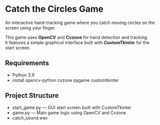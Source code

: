 # Catch the Circles Game

An interactive hand-tracking game where you catch moving circles on the screen using your finger.


This game uses **OpenCV** and **Cvzone** for hand detection and tracking.  
It features a simple graphical interface built with **CustomTkinter** for the start screen.  


## Requirements

- Python 3.9
- install opencv-python cvzone pygame customtkinter

## Project Structure

- start_game.py — GUI start screen built with CustomTkinter
- game.py — Main game logic using OpenCV and Cvzone
- catch_sound.wav
